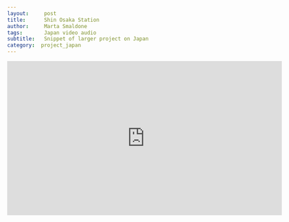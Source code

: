 ```yaml
---
layout:     post
title:      Shin Osaka Station
author:     Marta Smaldone
tags: 		Japan video audio
subtitle:  	Snippet of larger project on Japan
category:  project_japan
---
```

<!-- Start Writing Below in Markdown -->


<iframe src="https://player.vimeo.com/video/214461939" width="640" height="360" frameborder="0" webkitallowfullscreen mozallowfullscreen allowfullscreen></iframe>